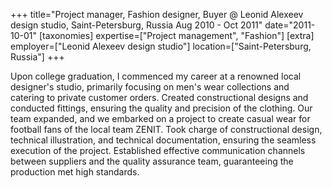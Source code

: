 +++
title="Project manager, Fashion designer, Buyer @ Leonid Alexeev design studio, Saint-Petersburg, Russia  Aug 2010 - Oct 2011"
date="2011-10-01"
[taxonomies]
expertise=["Project management", "Fashion"]
[extra]
employer=["Leonid Alexeev design studio"]
location=["Saint-Petersburg, Russia"]
+++

Upon college graduation, I commenced my career at a renowned local designer's studio, primarily focusing on men's wear collections and catering to private customer orders. Created constructional designs and conducted fittings, ensuring the quality and precision of the clothing.
Our team expanded, and we embarked on a project to create casual wear for football fans of the local team ZENIT. Took charge of constructional design, technical illustration, and technical documentation, ensuring the seamless execution of the project. Established effective communication channels between suppliers and the quality assurance team, guaranteeing the production met high standards.